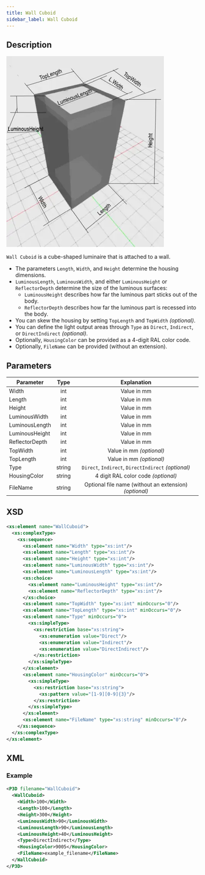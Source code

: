 ```yaml
---
title: Wall Cuboid
sidebar_label: Wall Cuboid
---
```


## Description

![Wall Cuboid](/img/docs/geometry/parametric/wall-cuboid.webp)

`Wall Cuboid` is a cube-shaped luminaire that is attached to a wall.

- The parameters `Length`, `Width`, and `Height` determine the housing dimensions.
- `LuminousLength`, `LuminousWidth`, and either `LuminousHeight` or `ReflectorDepth` determine the size of the luminous surfaces:
  - `LuminousHeight` describes how far the luminous part sticks out of the body.
  - `ReflectorDepth` describes how far the luminous part is recessed into the body.
- You can skew the housing by setting `TopLength` and `TopWidth` *(optional)*.
- You can define the light output areas through `Type` as `Direct`, `Indirect`, or `DirectIndirect` *(optional)*.
- Optionally, `HousingColor` can be provided as a 4-digit RAL color code.
- Optionally, `FileName` can be provided (without an extension).

## Parameters

| Parameter        | Type   | Explanation                                                         |
| ---------------- | :----: | :-----------------------------------------------------------------: |
| Width            | int    | Value in mm                                                         |
| Length           | int    | Value in mm                                                         |
| Height           | int    | Value in mm                                                         |
| LuminousWidth    | int    | Value in mm                                                         |
| LuminousLength   | int    | Value in mm                                                         |
| LuminousHeight   | int    | Value in mm                                                         |
| ReflectorDepth   | int    | Value in mm                                                         |
| TopWidth         | int    | Value in mm *(optional)*                                            |
| TopLength        | int    | Value in mm *(optional)*                                            |
| Type             | string | `Direct`, `Indirect`, `DirectIndirect` *(optional)*                   |
| HousingColor     | string | 4 digit RAL color code *(optional)*                                 |
| FileName         | string | Optional file name (without an extension) *(optional)*              |

## XSD

```xml
<xs:element name="WallCuboid">
  <xs:complexType>
    <xs:sequence>
      <xs:element name="Width" type="xs:int"/>
      <xs:element name="Length" type="xs:int"/>
      <xs:element name="Height" type="xs:int"/>
      <xs:element name="LuminousWidth" type="xs:int"/>
      <xs:element name="LuminousLength" type="xs:int"/>
      <xs:choice>
        <xs:element name="LuminousHeight" type="xs:int"/>
        <xs:element name="ReflectorDepth" type="xs:int"/>
      </xs:choice>
      <xs:element name="TopWidth" type="xs:int" minOccurs="0"/>
      <xs:element name="TopLength" type="xs:int" minOccurs="0"/>
      <xs:element name="Type" minOccurs="0">
        <xs:simpleType>
          <xs:restriction base="xs:string">
            <xs:enumeration value="Direct"/>
            <xs:enumeration value="Indirect"/>
            <xs:enumeration value="DirectIndirect"/>
          </xs:restriction>
        </xs:simpleType>
      </xs:element>
      <xs:element name="HousingColor" minOccurs="0">
        <xs:simpleType>
          <xs:restriction base="xs:string">
            <xs:pattern value="[1-9][0-9]{3}"/>
          </xs:restriction>
        </xs:simpleType>
      </xs:element>
      <xs:element name="FileName" type="xs:string" minOccurs="0"/>
    </xs:sequence>
  </xs:complexType>
</xs:element>
```

## XML
### Example

```xml
<P3D filename="WallCuboid">
  <WallCuboid>
    <Width>100</Width>
    <Length>100</Length>
    <Height>300</Height>
    <LuminousWidth>90</LuminousWidth>
    <LuminousLength>90</LuminousLength>
    <LuminousHeight>40</LuminousHeight>
    <Type>DirectIndirect</Type>
    <HousingColor>9005</HousingColor>
    <FileName>example_filename</FileName>
  </WallCuboid>
</P3D>
```